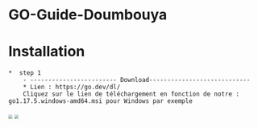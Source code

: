 # GO-Guide-Doumbouya


# Installation

	*  step 1
		- ------------------------ Download----------------------------
		* Lien : https://go.dev/dl/
		Cliquez sur le lien de téléchargement en fonction de notre : go1.17.5.windows-amd64.msi pour Windows par exemple
<img src=https://github.com/fodedoumbouya/GO-Guide-Doumbouya/tree/main/images/version.png style="zoom:50%;"/>
<img src="https://cdn.discordapp.com/attachments/917033946758402048/918874336977379378/download_golang.png" style="zoom:50%;" />
